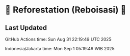 
# 🌳 Reforestation (Reboisasi) 🌲

## Last Updated

GitHub Actions time: Sun Aug 31 22:19:49 UTC 2025

Indonesia/Jakarta time: Mon Sep  1 05:19:49 WIB 2025
